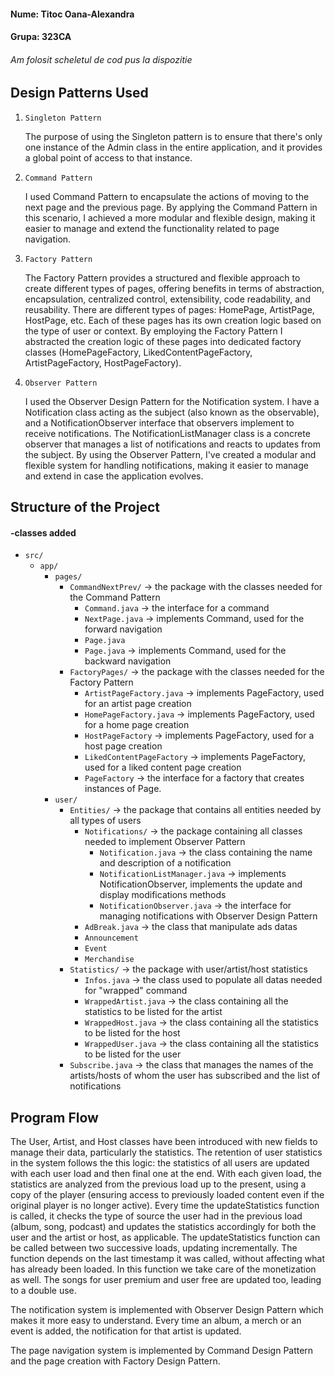 #### Nume: Titoc Oana-Alexandra
#### Grupa: 323CA
###### Am folosit scheletul de cod pus la dispozitie

## Design Patterns Used

1. `Singleton Pattern`

    The purpose of using the Singleton pattern is to ensure that there's only
    one instance of the Admin class in the entire application, and it provides a
    global point of access to that instance.


2. `Command Pattern`

    I used Command Pattern to encapsulate the actions of moving to the next page
    and the previous page. By applying the Command Pattern in this scenario, I
    achieved a more modular and flexible design, making it easier to manage and
    extend the functionality related to page navigation.


3. `Factory Pattern`

    The Factory Pattern provides a structured and flexible approach to create
    different types of pages, offering benefits in terms of abstraction,
    encapsulation, centralized control, extensibility, code readability, and
    reusability. There are different types of pages: HomePage, ArtistPage,
    HostPage, etc. Each of these pages has its own creation logic based on the
    type of user or context. By employing the Factory Pattern I abstracted the
    creation logic of these pages into dedicated factory classes (HomePageFactory,
    LikedContentPageFactory, ArtistPageFactory, HostPageFactory).


4. `Observer Pattern`

    I used the Observer Design Pattern for the Notification system. I have a Notification
    class acting as the subject (also known as the observable), and a NotificationObserver
    interface that observers implement to receive notifications. The NotificationListManager
    class is a concrete observer that manages a list of notifications and reacts to updates
    from the subject. By using the Observer Pattern, I've created a modular and flexible
    system for handling notifications, making it easier to manage and extend in case the
    application evolves.

## Structure of the Project
#### -classes added

* `src/`
    * `app/`
      * `pages/`
        * `CommandNextPrev/` &rarr; the package with the classes needed for the Command Pattern
          * `Command.java` &rarr; the interface for a command
          * `NextPage.java` &rarr; implements Command, used for the forward navigation
          * `Page.java`
          * `Page.java` &rarr; implements Command, used for the backward navigation
        * `FactoryPages/` &rarr; the package with the classes needed for the Factory Pattern
          * `ArtistPageFactory.java` &rarr; implements PageFactory, used for an artist page creation
          * `HomePageFactory.java` &rarr; implements PageFactory, used for a home page creation
          * `HostPageFactory` &rarr; implements PageFactory, used for a host page creation
          * `LikedContentPageFactory` &rarr; implements PageFactory, used for a liked content page creation
          * `PageFactory` &rarr; the interface for a factory that creates instances of Page.
      * `user/`
        * `Entities/` &rarr; the package that contains all entities needed by all types of users
          * `Notifications/` &rarr; the package containing all classes needed to implement Observer Pattern
            * `Notification.java` &rarr; the class containing the name and description of a notification
            * `NotificationListManager.java` &rarr; implements NotificationObserver, implements the update and display modifications methods
            * `NotificationObserver.java` &rarr; the interface for managing notifications with Observer Design Pattern
          * `AdBreak.java` &rarr; the class that manipulate ads datas
          * `Announcement`
          * `Event`
          * `Merchandise`
        * `Statistics/` &rarr; the package with user/artist/host statistics
          * `Infos.java` &rarr; the class used to populate all datas needed for "wrapped" command
          * `WrappedArtist.java` &rarr; the class containing all the statistics to be listed for the artist
          * `WrappedHost.java` &rarr; the class containing all the statistics to be listed for the host
          * `WrappedUser.java` &rarr; the class containing all the statistics to be listed for the user
        * `Subscribe.java` &rarr; the class that manages the names of the artists/hosts of whom the user has subscribed and the list of notifications
  

    


## Program Flow
The User, Artist, and Host classes have been introduced with new fields to manage their data, particularly the statistics. The retention of user statistics in the system follows the this logic: the statistics of all users are updated with each user load and then final one at the end. With each given load, the statistics are analyzed from the previous load up to the present, using a copy of the player (ensuring access to previously loaded content even if the original player is no longer active). Every time the updateStatistics function is called, it checks the type of source the user had in the previous load (album, song, podcast) and updates the statistics accordingly for both the user and the artist or host, as applicable. The updateStatistics function can be called between two successive loads, updating incrementally. The function depends on the last timestamp it was called, without affecting what has already been loaded. In this function we take care of the
monetization as well. The songs for user premium and user free are updated too, leading to a double use.

The notification system is implemented with Observer Design Pattern which makes it more easy to understand. Every time an album, a merch or an event is added, the notification for that artist is updated. 

The page navigation system is implemented by Command Design Pattern and the page creation with Factory Design Pattern.



